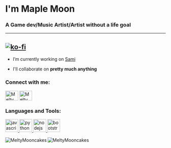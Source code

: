 # I'm Maple Moon #
### A Game dev/Music Artist/Artist without a life goal ###
---
[![ko-fi](https://ko-fi.com/img/githubbutton_sm.svg)](https://ko-fi.com/J3J25996L)
---
- I’m currently working on [Sami](https://samidb.xyz/)

- I'll collaborate on **pretty much anything**

<p align="left">
<h3 align="left">Connect with me:</h3>
<a href="https://twitter.com/meltymooncakes" target="blank"><img align="center" src="https://cdn.jsdelivr.net/npm/simple-icons@3.0.1/icons/twitter.svg" alt="MeltyMooncakes" height="30" width="40" /></a>
<a href="https://www.youtube.com/c/meltymooncakes" target="blank"><img align="center" src="https://cdn.jsdelivr.net/npm/simple-icons@3.0.1/icons/youtube.svg" alt="MeltyMooncakes" height="30" width="40" /></a>
</p>

<h3 align="left">
  Languages and Tools:
</h3>
<p align="left">
  <a href="https://developer.mozilla.org/en-US/docs/Web/JavaScript" target="_blank">
    <img src="https://upload.wikimedia.org/wikipedia/commons/6/6a/JavaScript-logo.png" alt="javascript" width="40" height="40"/>
  </a>
  <a href="https://www.python.org" target="_blank">
    <img src="http://clipart-library.com/images_k/python-logo-transparent/python-logo-transparent-5.png" alt="python" width="40" height="40"/>
  </a>
  <a href="https://nodejs.org" target="_blank">
    <img src="https://nodejs.org/static/images/logo-hexagon.png" alt="nodejs" width="40" height="40"/>
  </a>
  <a href="https://getbootstrap.com" target="_blank">
    <img src="https://cdn.freebiesupply.com/logos/large/2x/bootstrap-4-logo-png-transparent.png" alt="bootstrap" width="40" height="40"/>
  </a>
</p>

<p>
  <img align="center" src="https://github-readme-stats.vercel.app/api?username=MeltyMooncakes&bg_color=1e1e2e&text_color=cdd6f4&icon_color=cba6f7&title_color=94e2d5&show_icons=true" alt="MeltyMooncakes" />
  <img align="left" src="https://github-readme-stats.vercel.app/api/top-langs/?username=MeltyMooncakes&bg_color=1e1e2e&text_color=cdd6f4&icon_color=cba6f7&title_color=94e2d5&layout=compact" alt="MeltyMooncakes" />
</p>
<br />  
<br />  
<br />  
<br />  
<br />  
<br />  
<br /> 
